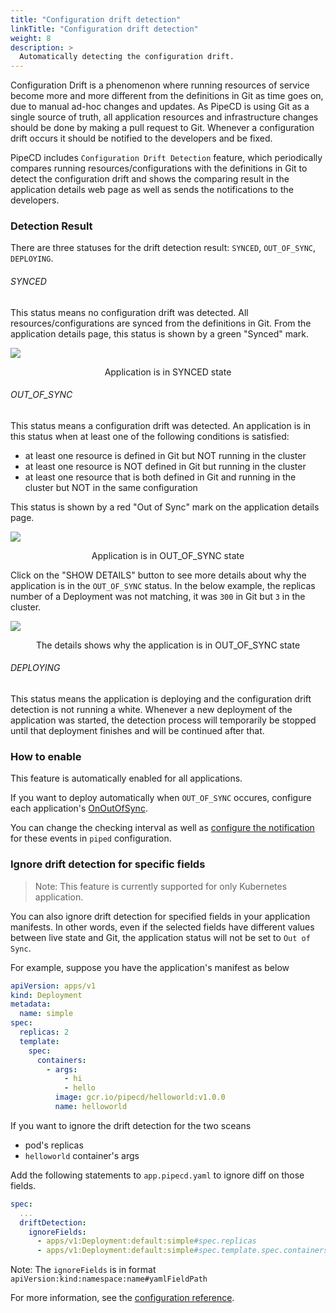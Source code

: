 ```yaml
---
title: "Configuration drift detection"
linkTitle: "Configuration drift detection"
weight: 8
description: >
  Automatically detecting the configuration drift.
---
```


Configuration Drift is a phenomenon where running resources of service become more and more different from the definitions in Git as time goes on, due to manual ad-hoc changes and updates.
As PipeCD is using Git as a single source of truth, all application resources and infrastructure changes should be done by making a pull request to Git. Whenever a configuration drift occurs it should be notified to the developers and be fixed.

PipeCD includes `Configuration Drift Detection` feature, which periodically compares running resources/configurations with the definitions in Git to detect the configuration drift and shows the comparing result in the application details web page as well as sends the notifications to the developers.

### Detection Result
There are three statuses for the drift detection result: `SYNCED`, `OUT_OF_SYNC`, `DEPLOYING`.

###### SYNCED

This status means no configuration drift was detected. All resources/configurations are synced from the definitions in Git. From the application details page, this status is shown by a green "Synced" mark.

![](/images/application-synced.png)
<p style="text-align: center;">
Application is in SYNCED state
</p>

###### OUT_OF_SYNC

This status means a configuration drift was detected. An application is in this status when at least one of the following conditions is satisfied:
- at least one resource is defined in Git but NOT running in the cluster
- at least one resource is NOT defined in Git but running in the cluster
- at least one resource that is both defined in Git and running in the cluster but NOT in the same configuration

This status is shown by a red "Out of Sync" mark on the application details page.

![](/images/application-out-of-sync.png)
<p style="text-align: center;">
Application is in OUT_OF_SYNC state
</p>

Click on the "SHOW DETAILS" button to see more details about why the application is in the `OUT_OF_SYNC` status. In the below example, the replicas number of a Deployment was not matching, it was `300` in Git but `3` in the cluster.

![](/images/application-out-of-sync-details.png)
<p style="text-align: center;">
The details shows why the application is in OUT_OF_SYNC state
</p>

###### DEPLOYING

This status means the application is deploying and the configuration drift detection is not running a white. Whenever a new deployment of the application was started, the detection process will temporarily be stopped until that deployment finishes and will be continued after that.

### How to enable

This feature is automatically enabled for all applications.

If you want to deploy automatically when `OUT_OF_SYNC` occures, configure each application's [OnOutOfSync](../configuration-reference/#onoutofsync).

You can change the checking interval as well as [configure the notification](../../managing-piped/configuring-notifications/) for these events in `piped` configuration.

### Ignore drift detection for specific fields

>  Note: This feature is currently supported for only Kubernetes application.  

You can also ignore drift detection for specified fields in your application manifests. In other words, even if the selected fields have different values between live state and Git, the application status will not be set to `Out of Sync`.

For example, suppose you have the application's manifest as below 

```yaml
apiVersion: apps/v1
kind: Deployment
metadata:
  name: simple
spec:
  replicas: 2
  template:
    spec:
      containers:
        - args:
            - hi
            - hello
          image: gcr.io/pipecd/helloworld:v1.0.0
          name: helloworld
```

If you want to ignore the drift detection for the two sceans
- pod's replicas
- `helloworld` container's args

Add the following statements to `app.pipecd.yaml` to ignore diff on those fields.

```yaml
spec:
  ...
  driftDetection:
    ignoreFields:
      - apps/v1:Deployment:default:simple#spec.replicas
      - apps/v1:Deployment:default:simple#spec.template.spec.containers.0.args
```

Note: The `ignoreFields` is in format `apiVersion:kind:namespace:name#yamlFieldPath`

For more information, see the [configuration reference](../../configuration-reference/#driftdetection).
